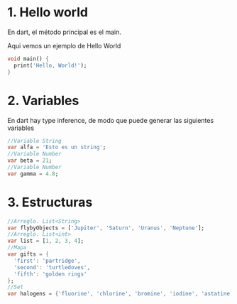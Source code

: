 # 1. Hello world
En dart, el método principal es el main.

Aqui vemos un ejemplo de Hello World
```dart
void main() {
  print('Hello, World!');
}
```

# 2. Variables
En dart hay type inference, de modo que puede generar las siguientes variables

```dart
//Variable String
var alfa = 'Esto es un string';
//Variable Number
var beta = 21;
//Variable Number
var gamma = 4.8;
```

# 3. Estructuras
```dart
//Arreglo. List<String>
var flybyObjects = ['Jupiter', 'Saturn', 'Uranus', 'Neptune'];
//Arreglo. List<int>
var list = [1, 2, 3, 4];
//Mapa
var gifts = {
  'first': 'partridge',
  'second': 'turtledoves',
  'fifth': 'golden rings'
};
//Set
var halogens = {'fluorine', 'chlorine', 'bromine', 'iodine', 'astatine'};
```

